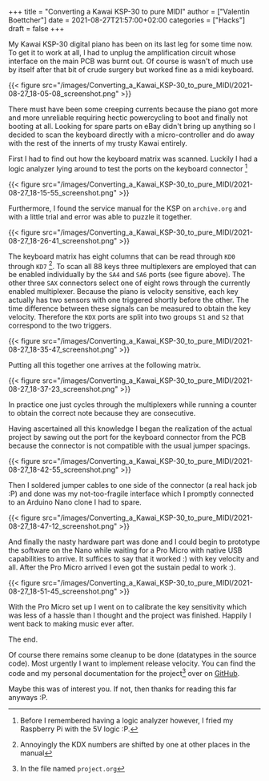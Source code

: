 +++
title = "Converting a Kawai KSP-30 to pure MIDI"
author = ["Valentin Boettcher"]
date = 2021-08-27T21:57:00+02:00
categories = ["Hacks"]
draft = false
+++

My Kawai KSP-30 digital piano has been on its last leg for some time
now. To get it to work at all, I had to unplug the amplification
circuit whose interface on the main PCB was burnt out. Of course is
wasn't of much use by itself after that bit of crude surgery but
worked fine as a midi keyboard.

{{< figure src="/images/Converting_a_Kawai_KSP-30_to_pure_MIDI/2021-08-27_18-05-08_screenshot.png" >}}

There must have been some creeping currents because the piano got more
and more unreliable requiring hectic powercycling to boot and finally
not booting at all. Looking for spare parts on eBay didn't bring up
anything so I decided to scan the keyboard directly with a
micro-controller and do away with the rest of the innerts of my trusty
Kawai entirely.

First I had to find out how the keyboard matrix was scanned. Luckily I
had a logic analyzer lying around to test the ports on the keyboard
connector&nbsp;[^fn:1]

{{< figure src="/images/Converting_a_Kawai_KSP-30_to_pure_MIDI/2021-08-27_18-15-55_screenshot.png" >}}

Furthermore, I found the service manual for the KSP on `archive.org`
and with a little trial and error was able to puzzle it together.

{{< figure src="/images/Converting_a_Kawai_KSP-30_to_pure_MIDI/2021-08-27_18-26-41_screenshot.png" >}}

The keyboard matrix has eight columns that can be read through `KD0`
through `KD7`&nbsp;[^fn:2]. To scan all 88 keys three multiplexers
are employed that can be enabled individually by the `SA4` and `SA6`
ports (see figure above). The other three `SAX` connectors select one
of eight rows through the currently enabled multiplexer. Because the
piano is velocity sensitive, each key actually has two sensors with
one triggered shortly before the other. The time difference between
these signals can be measured to obtain the key velocity. Therefore
the `KDX` ports are split into two groups `S1` and `S2` that
correspond to the two triggers.

{{< figure src="/images/Converting_a_Kawai_KSP-30_to_pure_MIDI/2021-08-27_18-35-47_screenshot.png" >}}

Putting all this together one arrives at the following matrix.

{{< figure src="/images/Converting_a_Kawai_KSP-30_to_pure_MIDI/2021-08-27_18-37-23_screenshot.png" >}}

In practice one just cycles through the multiplexers while running a
counter to obtain the correct note because they are consecutive.

Having ascertained all this knowledge I began the realization of the
actual project by sawing out the port for the keyboard connector from
the PCB because the connector is not compatible with the usual jumper
spacings.

{{< figure src="/images/Converting_a_Kawai_KSP-30_to_pure_MIDI/2021-08-27_18-42-55_screenshot.png" >}}

Then I soldered jumper cables to one side of the connector (a real
hack job :P) and done was my not-too-fragile interface which I
promptly connected to an Arduino Nano clone I had to spare.

{{< figure src="/images/Converting_a_Kawai_KSP-30_to_pure_MIDI/2021-08-27_18-47-12_screenshot.png" >}}

And finally the nasty hardware part was done and I could begin to
prototype the software on the Nano while waiting for a Pro Micro with
native USB capabilities to arrive. It suffices to say that it worked
:) with key velocity and all. After the Pro Micro arrived I even got
the sustain pedal to work :).

{{< figure src="/images/Converting_a_Kawai_KSP-30_to_pure_MIDI/2021-08-27_18-51-45_screenshot.png" >}}

With the Pro Micro set up I went on to calibrate the key sensitivity
which was less of a hassle than I thought and the project was
finished. Happily I went back to making music ever after.

The end.

Of course there remains some cleanup to be done (datatypes in the
source code). Most urgently I want to implement release velocity.
You can find the code and my personal documentation for the
project[^fn:3]
over on [GitHub](https://github.com/vale981/KSP-30%5FHack/).

Maybe this was of interest you. If not, then thanks for reading this
far anyways :P.

[^fn:1]: Before I remembered having a logic analyzer however, I fried my Raspberry Pi with the 5V logic :P.
[^fn:2]: Annoyingly the KDX numbers are shifted by one at other places in the manual
[^fn:3]: In the file named `project.org`
